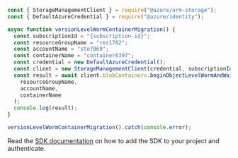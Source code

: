 ```javascript
const { StorageManagementClient } = require("@azure/arm-storage");
const { DefaultAzureCredential } = require("@azure/identity");

async function versionLevelWormContainerMigration() {
  const subscriptionId = "{subscription-id}";
  const resourceGroupName = "res1782";
  const accountName = "sto7069";
  const containerName = "container6397";
  const credential = new DefaultAzureCredential();
  const client = new StorageManagementClient(credential, subscriptionId);
  const result = await client.blobContainers.beginObjectLevelWormAndWait(
    resourceGroupName,
    accountName,
    containerName
  );
  console.log(result);
}

versionLevelWormContainerMigration().catch(console.error);
```

Read the [SDK documentation](https://github.com/Azure/azure-sdk-for-js/blob/%40azure%2Farm-storage_17.2.0/sdk/storage/arm-storage/README.md) on how to add the SDK to your project and authenticate.
